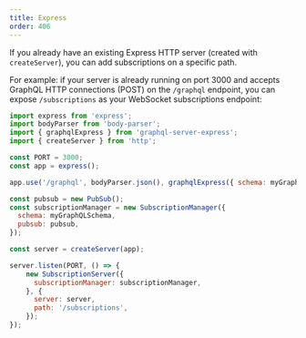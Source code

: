 ```yaml
---
title: Express
order: 406
---
```


If you already have an existing Express HTTP server (created with `createServer`), you can add subscriptions on a specific path.

For example: if your server is already running on port 3000 and accepts GraphQL HTTP connections (POST) on the `/graphql` endpoint, you can expose `/subscriptions` as your WebSocket subscriptions endpoint:

```js
import express from 'express';
import bodyParser from 'body-parser';
import { graphqlExpress } from 'graphql-server-express';
import { createServer } from 'http';

const PORT = 3000;
const app = express();

app.use('/graphql', bodyParser.json(), graphqlExpress({ schema: myGraphQLSchema }));

const pubsub = new PubSub();
const subscriptionManager = new SubscriptionManager({
  schema: myGraphQLSchema,
  pubsub: pubsub,
});

const server = createServer(app);

server.listen(PORT, () => {
    new SubscriptionServer({
      subscriptionManager: subscriptionManager,
    }, {
      server: server,
      path: '/subscriptions',
    });
});
```
